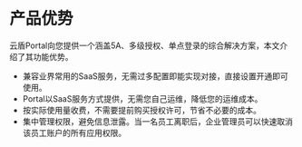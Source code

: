 # 产品优势
云盾Portal向您提供一个涵盖5A、多级授权、单点登录的综合解决方案，本文介绍了其功能优势。
- 兼容业界常用的SaaS服务，无需过多配置即能实现对接，直接设置开通即可使用。
- Portal以SaaS服务方式提供，无需您自己运维，降低您的运维成本。
- 按实际使用量收费，不需要提前购买授权许可，节省不必要的成本。
- 集中管理权限，避免信息泄露。当一名员工离职后，企业管理员可以快速取消该员工账户的所有应用权限。